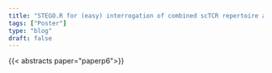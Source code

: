 ```yaml
---
title: "STEGO.R for (easy) interrogation of combined scTCR repertoire and scRNA-seq data"
tags: ["Poster"]
type: "blog"
draft: false
---
```


{{< abstracts paper="paperp6">}}


